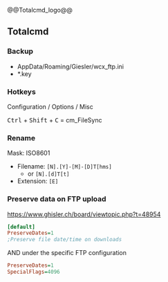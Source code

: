 @@Totalcmd_logo@@

## Totalcmd

### Backup

- AppData/Roaming/Giesler/wcx_ftp.ini
- *.key


### Hotkeys

Configuration / Options / Misc

<kbd>Ctrl</kbd> + <kbd>Shift</kbd> + <kbd>C</kbd> = cm_FileSync


### Rename

Mask: ISO8601
- Filename: `[N].[Y]-[M]-[D]T[hms]`
  - or `[N].[d]T[t]`
- Extension: `[E]`

### Preserve data on FTP upload 

https://www.ghisler.ch/board/viewtopic.php?t=48954

```ini
[default]
PreserveDates=1
;Preserve file date/time on downloads
```

AND under the specific FTP configuration

```ini
PreserveDates=1
SpecialFlags=4096
```

